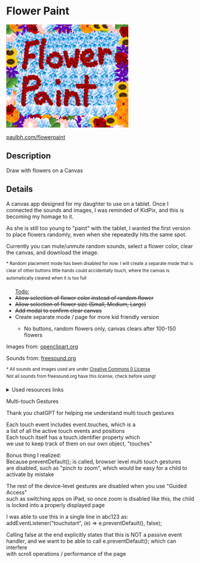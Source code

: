 <h1>Flower Paint</h1>

<img src="https://raw.githubusercontent.com/PaulB-H/flowerpaint/main/public/images/readme2.PNG" alt="" >

<a href="https://paulbh.com/flowerpaint" target="_blank">paulbh.com/flowerpaint</a>

<h2>Description</h2>
<p>Draw with flowers on a Canvas</p>

<h2>Details</h2>
<p>A canvas app designed for my daughter to use on a tablet. Once I connected the sounds and images, I was reminded of KidPix, and this is becoming my homage to it.</p>
<p>As she is still too young to "paint" with the tablet, I wanted the first version to place flowers randomly, even when she repeatedly hits the same spot.</p>

<p>Currently you can mute/unmute random sounds, select a flower color, clear the canvas, and download the image.</p>

<sup>\* Random placement mode has been disabled for now. I will create a separate mode that is clear of other buttons little hands could accidentally touch, where the canvas is automatically cleared when it is too full</sup>

<ul>
  <lh><u>Todo:</u></lh>
  <strike><li>Allow selection of flower color instead of random flower</li></strike>
  <strike><li>Allow selection of flower size (Small, Medium, Large)</li></strike>
  <strike><li>Add modal to confirm clear canvas</li></strike>
  <li>Create separate mode / page for more kid friendly version</li>
  <ul><li>No buttons, random flowers only, canvas clears after 100-150 flowers</li></ul>
</ul>

<p>Images from: <a href="https://openclipart.org/" target="_blank">openclipart.org</a></p>

<p>Sounds from: <a href="https://freesound.org/" target="_blank">freesound.org</a></p>

<p><sup>* All sounds and images used are under <a href="https://creativecommons.org/publicdomain/zero/1.0/" target="_blank">Creative Commons 0 License</a><br />Not all sounds from freesound.org have this license, check before using!</sup></p>

<details>
  <summary>Used resources links</summary>
  
  <pre>Images:<br /><br/>https://openclipart.org/detail/191422/purple-lily
https://openclipart.org/detail/194459/orange-flower
https://openclipart.org/detail/294851/sunflower
https://openclipart.org/detail/202513/raseone-rose-red-2
https://openclipart.org/detail/192977/pink-flower
https://openclipart.org/detail/167946/clover-ns
https://openclipart.org/detail/266284/blue-flower<br /><br />Sounds:<br />
pop<br />https://freesound.org/people/supersound23/sounds/372182/
cartoon pop<br />https://freesound.org/people/unfa/sounds/245646/
synth glide<br />https://freesound.org/people/nomiqbomi/sounds/578659/
hover<br />https://freesound.org/people/plasterbrain/sounds/237422/
crow<br />https://freesound.org/people/Jofae/sounds/361470/
retro laser<br />https://freesound.org/people/MATRIXXX_/sounds/414888/
sci-fi ui<br />https://freesound.org/people/Jofae/sounds/367997/</pre>

</details>

Multi-touch Gestures

Thank you chatGPT for helping me understand multi touch gestures

Each touch event includes event.touches, which is a\
a list of all the active touch events and positions\
Each touch itself has a touch.identifier property which\
we use to keep track of them on our own object, "touches"

Bonus thing I realized:\
Because preventDefault(); is called, browser level multi touch gestures\
are disabled, such as "pinch to zoom", which would be easy for a child to\
activate by mistake

The rest of the device-level gestures are disabled when you use "Guided Access"\
such as switching apps on iPad, so once zoom is disabled like this, the child\
is locked into a properly displayed page

I was able to use this in a single line in abc123 as:\
addEventListener("touchstart", (e) => e.preventDefault(), false);

Calling false at the end explicitly states that this is NOT a passive event\
handler, and we want to be able to call e.preventDefault(); which can interfere\
with scroll operations / performance of the page